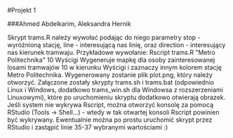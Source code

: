 #Projekt 1

###Ahmed Abdelkarim, Aleksandra Hernik

Skrypt trams.R należy wywołać podając do niego parametry stop - wyróżnioną stację, line - interesującą nas linię, oraz direction - interesujący nas kierunek tramwaju.
Przykładowe wywołanie:
Rscript trams.R "Metro Politechnika" 10 Wyścigi
Wygeneruje mapkę dla osoby zainteresowanej losami tramwajów 10 w kierunku Wyścigi i zaznaczy innym kolorem stację Metro Politechnika. Wygenerowany zostanie plik plot.png, który należy otworzyć.
Załączone zostały skrypty trams.sh i trams.bat (odpowiednio Linux i Windows, dodatkowo trams_win.sh dla Windowsa z rozszerzeniami Linuxowymi), które po uruchomieniu skryptu dodatkowo otwierają obrazek.
Jeśli system nie wykrywa Rscript, można otworzyć konsolę za pomocą RStudio (Tools -> Shell...) - wtedy w tak otwartej konsoli Rscript powinien być wykrywany.
Ewentualnie można po prostu uruchomić skrypt przez RStudio i zastąpić linie 35-37 wybranymi wartościami :)